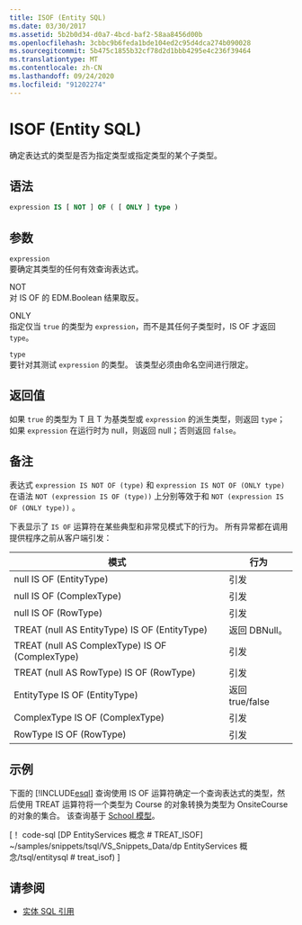 ```yaml
---
title: ISOF (Entity SQL)
ms.date: 03/30/2017
ms.assetid: 5b2b0d34-d0a7-4bcd-baf2-58aa8456d00b
ms.openlocfilehash: 3cbbc9b6feda1bde104ed2c95d4dca274b090028
ms.sourcegitcommit: 5b475c1855b32cf78d2d1bbb4295e4c236f39464
ms.translationtype: MT
ms.contentlocale: zh-CN
ms.lasthandoff: 09/24/2020
ms.locfileid: "91202274"
---
```

# <a name="isof-entity-sql"></a>ISOF (Entity SQL)

确定表达式的类型是否为指定类型或指定类型的某个子类型。  
  
## <a name="syntax"></a>语法  
  
```sql  
expression IS [ NOT ] OF ( [ ONLY ] type )  
```  
  
## <a name="arguments"></a>参数  

 `expression`  
 要确定其类型的任何有效查询表达式。  
  
 NOT  
 对 IS OF 的 EDM.Boolean 结果取反。  
  
 ONLY  
 指定仅当 `true` 的类型为 `expression`，而不是其任何子类型时，IS OF 才返回 `type`。  
  
 `type`  
 要针对其测试 `expression` 的类型。 该类型必须由命名空间进行限定。  
  
## <a name="return-value"></a>返回值  

 如果 `true` 的类型为 T 且 T 为基类型或 `expression` 的派生类型，则返回 `type`；如果 `expression` 在运行时为 null，则返回 null；否则返回 `false`。  
  
## <a name="remarks"></a>备注  

 表达式 `expression IS NOT OF (type)` 和 `expression IS NOT OF (ONLY type)` 在语法 `NOT (expression IS OF (type))` 上分别等效于和 `NOT (expression IS OF (ONLY type))` 。  
  
 下表显示了 `IS OF` 运算符在某些典型和非常见模式下的行为。 所有异常都在调用提供程序之前从客户端引发：  
  
|模式|行为|  
|-------------|--------------|  
|null IS OF (EntityType)|引发|  
|null IS OF (ComplexType)|引发|  
|null IS OF (RowType)|引发|  
|TREAT (null AS EntityType) IS OF (EntityType)|返回 DBNull。|  
|TREAT (null AS ComplexType) IS OF (ComplexType)|引发|  
|TREAT (null AS RowType) IS OF (RowType)|引发|  
|EntityType IS OF (EntityType)|返回 true/false|  
|ComplexType IS OF (ComplexType)|引发|  
|RowType IS OF (RowType)|引发|  
  
## <a name="example"></a>示例  

 下面的 [!INCLUDE[esql](../../../../../../includes/esql-md.md)] 查询使用 IS OF 运算符确定一个查询表达式的类型，然后使用 TREAT 运算符将一个类型为 Course 的对象转换为类型为 OnsiteCourse 的对象的集合。 该查询基于 [School 模型](/previous-versions/dotnet/netframework-4.0/bb896300(v=vs.100))。  
  
 [！ code-sql [DP EntityServices 概念 # TREAT_ISOF] ~/samples/snippets/tsql/VS_Snippets_Data/dp EntityServices 概念/tsql/entitysql # treat_isof) ]  
  
## <a name="see-also"></a>请参阅

- [实体 SQL 引用](entity-sql-reference.md)
